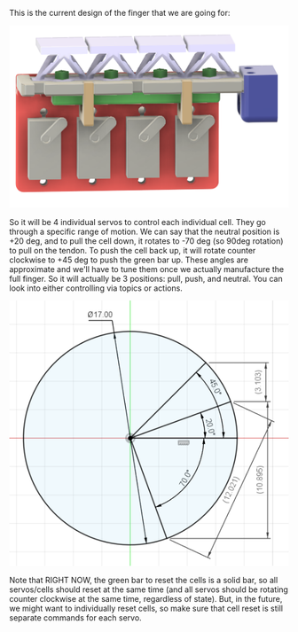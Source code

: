 This is the current design of the finger that we are going for:

![Description of the image](./servo.png)


So it will be 4 individual servos to control each individual cell. They go through a specific range of motion. We can say that the neutral position is +20 deg, and to pull the cell down, it rotates to -70 deg (so 90deg rotation) to pull on the tendon. To push the cell back up, it will rotate counter clockwise to +45 deg to push the green bar up. These angles are approximate and we'll have to tune them once we actually manufacture the full finger. So it will actually be 3 positions: pull, push, and neutral. You can look into either controlling via topics or actions. 

![](./degreeofrotation.png)

Note that RIGHT NOW, the green bar to reset the cells is a solid bar, so all servos/cells should reset at the same time (and all servos should be rotating counter clockwise at the same time, regardless of state). But, in the future, we might want to individually reset cells, so make sure that cell reset is still separate commands for each servo.